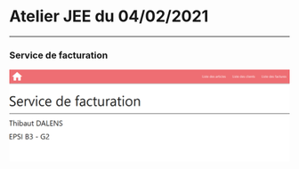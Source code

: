 # Atelier JEE du 04/02/2021

-------------

### Service de facturation

![alt text](https://github.com/thdal/Atelier_JEE_04_02/blob/master/JEE.png)
